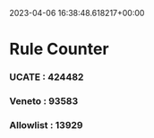 2023-04-06 16:38:48.618217+00:00
# Rule Counter 
 ### UCATE : 424482

 ### Veneto : 93583

 ### Allowlist : 13929